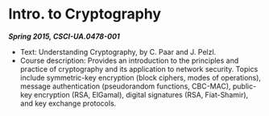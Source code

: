 # Intro. to Cryptography

***Spring 2015, CSCI-UA.0478-001***

- Text: Understanding Cryptography, by C. Paar and J. Pelzl.
- Course description: Provides an introduction to the principles and practice of cryptography and its application to network security. Topics include symmetric-key encryption (block ciphers, modes of operations), message authentication (pseudorandom functions, CBC-MAC), public-key encryption (RSA, ElGamal), digital signatures (RSA, Fiat-Shamir), and key exchange protocols.
